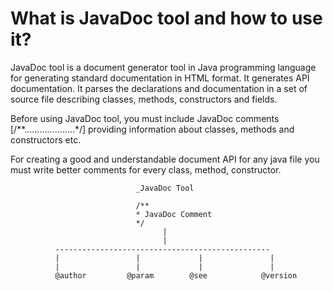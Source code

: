# What is JavaDoc tool and how to use it?

JavaDoc tool is a document generator tool in Java programming language for generating standard documentation in HTML format. 
It generates API documentation. It parses the declarations and documentation in a set of source file describing classes, methods, 
constructors and fields.

Before using JavaDoc tool, you must include JavaDoc comments [/**………………..*/] providing information about classes, 
methods and constructors etc. 

For creating a good and understandable document API for any java file you must write better comments for every class, method,
constructor.
                      
                                _JavaDoc Tool
                                
                                /**
                                * JavaDoc Comment
                                */
                                      |
                                      |
              ------------------------------------------------ 
              |                 |             |               |
              |                 |             |               |
              @author         @param        @see            @version
